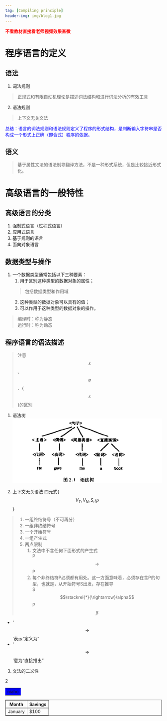 ```yaml
---
tag: [Compiling principle]
header-img: img/blog1.jpg
---
```

**<font color = "red">不看教材直接看老师视频效果甚微</font>**  

# 程序语言的定义
## 语法
1. 词法规则
> 正规式和有限自动机理论是描述词法结构和进行词法分析的有效工具  
2. 语法规则
> 上下文无关文法  

<font color = "blue">总结：语言的词法规则和语法规则定义了程序的形式结构，是判断输入字符串是否构成一个形式上正确（即合式）程序的依据。</font>  
## 语义  
> 基于属性文法的语法制导翻译方法，不是一种形式系统，但是比较接近形式化。   

# 高级语言的一般特性
## 高级语言的分类
1. 强制式语言（过程式语言）
2. 应用式语言
3. 基于规则的语言
4. 面向对象语言  

## 数据类型与操作
1. 一个数据类型通常包括以下三种要素：  
    1. 用于区别这种类型的数据对象的属性；   
    >  包括数据类型和作用域  
    2. 这种类型的数据对象可以具有的值；  
    3. 可以作用于这种类型的数据对象的操作。  
> 编译时：称为静态  
> 运行时：称为动态  

## 程序语言的语法描述  
> 注意 $$\varepsilon$$、$$\emptyset$$、{$$\varepsilon$$}的区别  
  
1. 语法树
![语法树](/picture/语法树.png)

2. 上下文无关语法  四元式{$$V_T,V_N,S,\wp$$}
>   1. 一组终结符号（不可再分）
>   2. 一组非终结符号
>   3. 一个开始符号
>   4. 一组产生式  
>   5. 两点限制
>       1. 文法中不含任何下面形式的产生式  
>           P$$\rightarrow$$P
>       2. 每个非终结符P必须都有用处。这一方面意味着，必须存在含P的句型，也就是，从开始符号S出发，存在推导   
>           S$$\stackrel{*}{\rightarrow}\alpha$$P$$\beta$$  

- ‘$$\to$$’表示“定义为”
- ‘$$\Rightarrow$$’意为“直接推出”  
   
3. 文法的二义性  
 
2
<table><tr><td bgcolor="blue"> 
niaho 
</td></tr></table>

<table border="1">
  <tr>
    <th>Month</th>
    <th>Savings</th>
  </tr>
  <tr>
    <td>January</td>
    <td>$100</td>
  </tr>
</table>